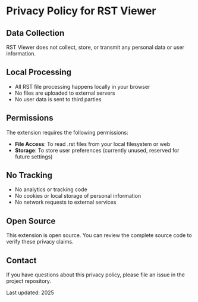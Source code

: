 # Privacy Policy for RST Viewer

## Data Collection
RST Viewer does not collect, store, or transmit any personal data or user information.

## Local Processing
- All RST file processing happens locally in your browser
- No files are uploaded to external servers
- No user data is sent to third parties

## Permissions
The extension requires the following permissions:
- **File Access**: To read .rst files from your local filesystem or web
- **Storage**: To store user preferences (currently unused, reserved for future settings)

## No Tracking
- No analytics or tracking code
- No cookies or local storage of personal information
- No network requests to external services

## Open Source
This extension is open source. You can review the complete source code to verify these privacy claims.

## Contact
If you have questions about this privacy policy, please file an issue in the project repository.

Last updated: 2025